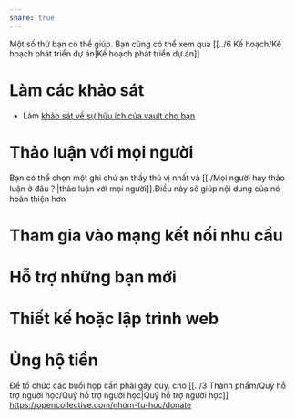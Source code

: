 ```yaml
---  
share: true  
---  
```

Một số thứ bạn có thể giúp. Bạn cũng có thể xem qua [[../6 Kế hoạch/Kế hoạch phát triển dự án|Kế hoạch phát triển dự án]]  
# Làm các khảo sát  
- Làm [khảo sát về sự hữu ích của vault cho bạn](https://quảcầu.cc/khao-sat-nguoi-dung-vault-nhap-mon-obsidian/?utm_source=Vault+%C2%BB+Nh%E1%BA%ADp+m%C3%B4n+Obsidian+%C2%BB+Trang+ch%E1%BB%A7&utm_medium=Giai+%C4%91o%E1%BA%A1n+2)  
  
# Thảo luận với mọi người  
Bạn có thể chọn một ghi chú ạn thấy thú vị nhất và [[./Mọi người hay thảo luận ở đâu？|thảo luận với mọi người]].Điều này sẽ giúp nội dung của nó hoàn thiện hơn  
  
# Tham gia vào mạng kết nối nhu cầu  
# Hỗ trợ những bạn mới  
# Thiết kế hoặc lập trình web   
  
# Ủng hộ tiền  
Để tổ chức các buổi họp cần phải gây quỹ. cho [[../3 Thành phẩm/Quỹ hỗ trợ người học/Quỹ hỗ trợ người học|Quỹ hỗ trợ người học]]  
https://opencollective.com/nhom-tu-hoc/donate